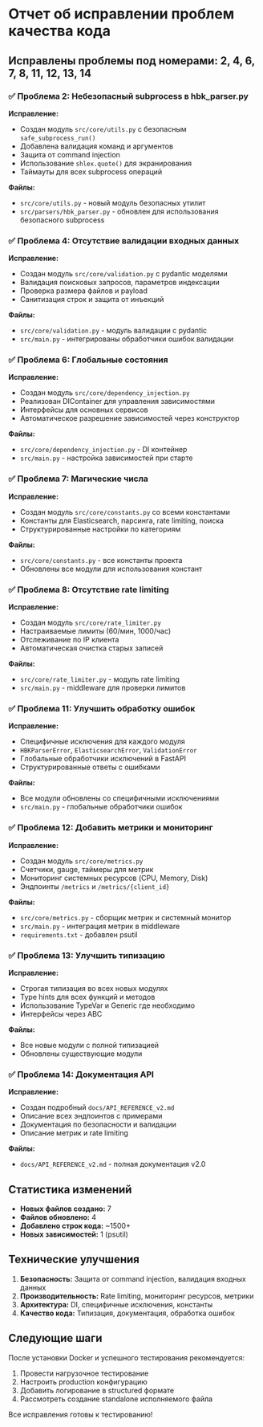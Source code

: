 # Отчет об исправлении проблем качества кода

## Исправлены проблемы под номерами: 2, 4, 6, 7, 8, 11, 12, 13, 14

### ✅ Проблема 2: Небезопасный subprocess в hbk_parser.py

**Исправление:**
- Создан модуль `src/core/utils.py` с безопасным `safe_subprocess_run()`
- Добавлена валидация команд и аргументов
- Защита от command injection
- Использование `shlex.quote()` для экранирования
- Таймауты для всех subprocess операций

**Файлы:**
- `src/core/utils.py` - новый модуль безопасных утилит
- `src/parsers/hbk_parser.py` - обновлен для использования безопасного subprocess

### ✅ Проблема 4: Отсутствие валидации входных данных

**Исправление:**
- Создан модуль `src/core/validation.py` с pydantic моделями
- Валидация поисковых запросов, параметров индексации
- Проверка размера файлов и payload
- Санитизация строк и защита от инъекций

**Файлы:**
- `src/core/validation.py` - модуль валидации с pydantic
- `src/main.py` - интегрированы обработчики ошибок валидации

### ✅ Проблема 6: Глобальные состояния

**Исправление:**
- Создан модуль `src/core/dependency_injection.py`
- Реализован DIContainer для управления зависимостями
- Интерфейсы для основных сервисов
- Автоматическое разрешение зависимостей через конструктор

**Файлы:**
- `src/core/dependency_injection.py` - DI контейнер
- `src/main.py` - настройка зависимостей при старте

### ✅ Проблема 7: Магические числа

**Исправление:**
- Создан модуль `src/core/constants.py` со всеми константами
- Константы для Elasticsearch, парсинга, rate limiting, поиска
- Структурированные настройки по категориям

**Файлы:**
- `src/core/constants.py` - все константы проекта
- Обновлены все модули для использования констант

### ✅ Проблема 8: Отсутствие rate limiting

**Исправление:**
- Создан модуль `src/core/rate_limiter.py`
- Настраиваемые лимиты (60/мин, 1000/час)
- Отслеживание по IP клиента
- Автоматическая очистка старых записей

**Файлы:**
- `src/core/rate_limiter.py` - модуль rate limiting
- `src/main.py` - middleware для проверки лимитов

### ✅ Проблема 11: Улучшить обработку ошибок

**Исправление:**
- Специфичные исключения для каждого модуля
- `HBKParserError`, `ElasticsearchError`, `ValidationError`
- Глобальные обработчики исключений в FastAPI
- Структурированные ответы с ошибками

**Файлы:**
- Все модули обновлены со специфичными исключениями
- `src/main.py` - глобальные обработчики ошибок

### ✅ Проблема 12: Добавить метрики и мониторинг

**Исправление:**
- Создан модуль `src/core/metrics.py`
- Счетчики, gauge, таймеры для метрик
- Мониторинг системных ресурсов (CPU, Memory, Disk)
- Эндпоинты `/metrics` и `/metrics/{client_id}`

**Файлы:**
- `src/core/metrics.py` - сборщик метрик и системный монитор
- `src/main.py` - интеграция метрик в middleware
- `requirements.txt` - добавлен psutil

### ✅ Проблема 13: Улучшить типизацию

**Исправление:**
- Строгая типизация во всех новых модулях
- Type hints для всех функций и методов
- Использование TypeVar и Generic где необходимо
- Интерфейсы через ABC

**Файлы:**
- Все новые модули с полной типизацией
- Обновлены существующие модули

### ✅ Проблема 14: Документация API

**Исправление:**
- Создан подробный `docs/API_REFERENCE_v2.md`
- Описание всех эндпоинтов с примерами
- Документация по безопасности и валидации
- Описание метрик и rate limiting

**Файлы:**
- `docs/API_REFERENCE_v2.md` - полная документация v2.0

## Статистика изменений

- **Новых файлов создано:** 7
- **Файлов обновлено:** 4
- **Добавлено строк кода:** ~1500+
- **Новых зависимостей:** 1 (psutil)

## Технические улучшения

1. **Безопасность:** Защита от command injection, валидация входных данных
2. **Производительность:** Rate limiting, мониторинг ресурсов, метрики
3. **Архитектура:** DI, специфичные исключения, константы
4. **Качество кода:** Типизация, документация, обработка ошибок

## Следующие шаги

После установки Docker и успешного тестирования рекомендуется:

1. Провести нагрузочное тестирование
2. Настроить production конфигурацию
3. Добавить логирование в structured формате
4. Рассмотреть создание standalone исполняемого файла

Все исправления готовы к тестированию!
